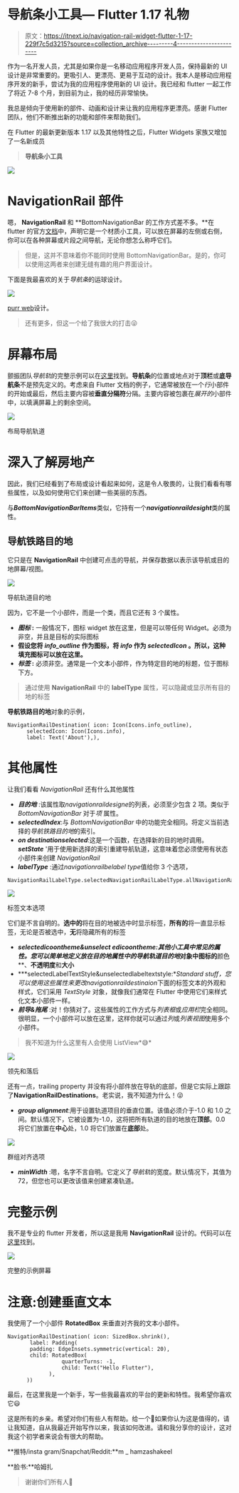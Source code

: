 # 导航条小工具— Flutter 1.17 礼物

> 原文：<https://itnext.io/navigation-rail-widget-flutter-1-17-229f7c5d3215?source=collection_archive---------4----------------------->

作为一名开发人员，尤其是如果你是一名移动应用程序开发人员，保持最新的 UI 设计是非常重要的。更吸引人、更漂亮、更易于互动的设计。我本人是移动应用程序开发的新手，尝试为我的应用程序使用新的 UI 设计。我已经和 flutter 一起工作了将近 7-8 个月，到目前为止，我的经历非常愉快。

我总是倾向于使用新的部件、动画和设计来让我的应用程序更漂亮。感谢 Flutter 团队，他们不断推出新的功能和部件来帮助我们。

在 Flutter 的最新更新版本 1.17 以及其他特性之后，Flutter Widgets 家族又增加了一名新成员

> **导航条小工具**

![](img/efa46c2f2097009be5f0fab33a7fde9c.png)

# NavigationRail 部件

嗯， **NavigationRail** 和 **BottomNavigationBar 的工作方式差不多。**在 flutter 的官方[文档](https://api.flutter.dev/flutter/material/NavigationRail-class.html)中，声明它是一个材质小工具，可以放在屏幕的左侧或右侧，你可以在各种屏幕或片段之间导航，无论你想怎么称呼它们。

> 但是，这并不意味着你不能同时使用 BottomNavigationBar。是的，你可以使用这两者来创建无缝有趣的用户界面设计。

下面是我最喜欢的关于*导航条*的运球设计。

![](img/c4899f13f370da18a44f80756970fb6d.png)

[purr web](https://medium.com/u/438dc83766ff?source=post_page-----229f7c5d3215--------------------------------)设计。

> 还有更多，但这一个给了我很大的打击😜

# 屏幕布局

颤振团队*导航轨*的完整示例可以在[这里](https://api.flutter.dev/flutter/material/NavigationRail-class.html)找到。**导航条**的位置或地点对于**顶栏**或**底导航条**不是预先定义的。考虑来自 Flutter 文档的例子，它通常被放在一个*行*小部件的开始或最后，然后主要内容被**垂直分隔符**分隔。主要内容被包裹在*展开的*小部件中，以填满屏幕上的剩余空间。

![](img/52bc0b74bb3397dc7884fdfb21f93732.png)

布局导航轨道

# 深入了解房地产

因此，我们已经看到了布局或设计看起来如何，这是令人敬畏的，让我们看看有哪些属性，以及如何使用它们来创建一些美丽的东西。

与***BottomNavigationBarItems***类似，它持有一个***navigationraildesight***类的属性。

## **导航铁路目的地**

它只是在 **NavigationRail** 中创建可点击的导航，并保存数据以表示该导航或目的地屏幕/视图。

![](img/e0f6a7914445e1b9186ed9fce98386fb.png)

导航轨道目的地

因为，它不是一个小部件，而是一个类，而且它还有 3 个属性。

*   ***图标* :** 一般情况下，图标 widget 放在这里，但是可以带任何 Widget。必须为非空，并且是目标的实际图标
*   **假设您将 ***info_outline*** 作为图标，将 ***info*** 作为 *selectedIcon* 。所以，这种填充图标可以放在这里。**
*   ***标签* :** 必须非空。通常是一个文本小部件，作为特定目的地的标题，位于图标下方。

> 通过使用 **NavigationRail** 中的 **labelType** 属性，可以隐藏或显示所有目的地的标签

**导航铁路目的地**对象的示例，

```
NavigationRailDestination( icon: Icon(Icons.info_outline),
      selectedIcon: Icon(Icons.info),
      label: Text('About'),),
```

# 其他属性

让我们看看 *NavigationRail* 还有什么其他属性

*   ***目的地*** :该属性取*navigationraildesigne*的列表，必须至少包含 2 项。类似于 *BottomNavigationBar* 对于*项* 属性。
*   ***selectedIndex***:与 *BottomNavigationBar* 中的功能完全相同。将定义当前选择的*导航铁路目的地*的索引。
*   ***on destinationselected***:这是一个函数，在选择新的目的地时调用。 ***setState*** '用于使用新选择的索引重建导航轨道，这意味着您必须使用有状态小部件来创建 *NavigationRail*
*   ***labelType*** :通过*navigationrailbelabel type*值给你 3 个选项，

```
NavigationRailLabelType.selectedNavigationRailLabelType.allNavigationRailLabelType.none
```

![](img/13b141e490cd6cfe8fd27b45c94fcbe5.png)

标签文本选项

它们是不言自明的。**选中的**将在目的地被选中时显示标签，**所有的**将一直显示标签，无论是否被选中，**无**将隐藏所有的标签

*   ***selectedicoontheme&unselect edicoontheme:***其他小工具中常见的属性。您可以简单地定义放在*目的地*属性中的*导航轨道目的地*对象中图标的**颜色**、**不透明度**和**大小**
*   ***selectedLabelTextStyle&unselectedlabeltextstyle:***Standard stuff，您可以使用这些属性来更改*navigationraildestinaion*下面的标签文本的外观和样式，它们采用 *TextStyle* 对象，就像我们通常在 Flutter 中使用它们来样式化文本小部件一样。
*   ***前导&拖尾*** :对！你猜对了。这些属性的工作方式与*列表框*或*应用栏*完全相同。很明显，一个小部件可以放在这里，这样你就可以通过*列*或*列表视图*使用多个小部件。

> 我不知道为什么这里有人会使用 ListView*😅*

![](img/2054bcb654e8e3c86a3d5baf6d0d8f29.png)

领先和落后

还有一点，trailing property 并没有将小部件放在导轨的底部，但是它实际上跟踪了**NavigationRailDestinations**。老实说，我不知道为什么！😜

*   ***group alignment***:用于设置轨道项目的垂直位置。该值必须介于-1.0 和 1.0 之间。默认情况下，它被设置为-1.0，这将把所有轨道的目的地放在**顶部**。0.0 将它们放置在**中心**处，1.0 将它们放置在**底部**处。

![](img/37ef700808a98c79360eb58d8411cfed.png)

群组对齐选项

*   ***minWidth*** :嗯，名字不言自明。它定义了*导航轨*的宽度。默认情况下，其值为 72，但您也可以更改该值来创建紧凑轨道。

# 完整示例

我不是专业的 flutter 开发者，所以这是我用 **NavigationRail** 设计的。代码可以在[这里](https://github.com/m-hamzashakeel/NavigationRail_widget)找到。

![](img/67259ae1a68add98591763d88f5e9c87.png)

完整的示例屏幕

# 注意:创建垂直文本

我使用了一个小部件 **RotatedBox** 来垂直对齐我的文本小部件。

```
NavigationRailDestination( icon: SizedBox.shrink(),
       label: Padding(
       padding: EdgeInsets.symmetric(vertical: 20),
       child: RotatedBox(
                 quarterTurns: -1,
                 child: Text("Hello Flutter"),
             ),
      ))
```

最后，在这里我是一个新手，写一些我最喜欢的平台的更新和特性。我希望你喜欢它😃

这是所有的乡亲。希望对你们有些人有帮助。给一个👏如果你认为这是值得的，请让我知道，自从我最近开始写作以来，我该如何改进。请和我分享你的设计，这对我这个初学者来说会有很大的帮助。

**推特/insta gram/Snapchat/Reddit:**m _ hamzashakeel

**脸书:**哈姆扎

> 谢谢你们所有人💙